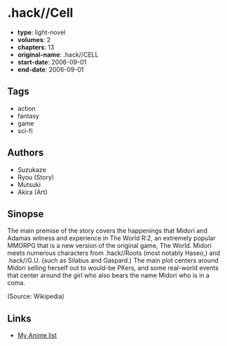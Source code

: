 # .hack//Cell

-   **type**: light-novel
-   **volumes**: 2
-   **chapters**: 13
-   **original-name**: .hack//CELL
-   **start-date**: 2006-09-01
-   **end-date**: 2006-09-01

## Tags

-   action
-   fantasy
-   game
-   sci-fi

## Authors

-   Suzukaze
-   Ryou (Story)
-   Mutsuki
-   Akira (Art)

## Sinopse

The main premise of the story covers the happenings that Midori and Adamas witness and experience in The World R:2, an extremely popular MMORPG that is a new version of the original game, The World. Midori meets numerous characters from .hack//Roots (most notably Haseo,) and .hack//G.U. (such as Silabus and Gaspard.) The main plot centers around Midori selling herself out to would-be PKers, and some real-world events that center around the girl who also bears the name Midori who is in a coma.

(Source: Wikipedia)

## Links

-   [My Anime list](https://myanimelist.net/manga/12547/hack__Cell)
